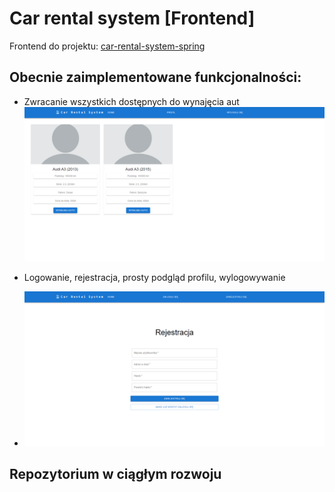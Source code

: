 # Car rental system [Frontend]
Frontend do projektu: [car-rental-system-spring](https://github.com/Mr-Victor16/car-rental-system-spring)

## Obecnie zaimplementowane funkcjonalności:
- Zwracanie wszystkich dostępnych do wynajęcia aut
![img.png](img.png)

- Logowanie, rejestracja, prosty podgląd profilu, wylogowywanie
- ![img_1.png](img_1.png)

## Repozytorium w ciągłym rozwoju